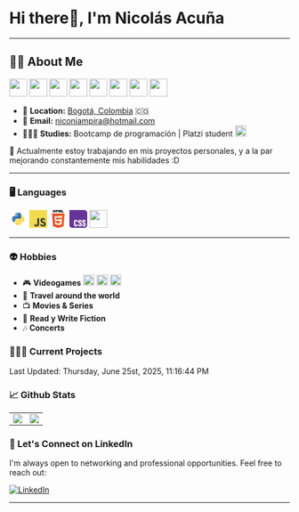 # **Hi there👋, I'm Nicolás Acuña**

---

## **🧑‍💻 About Me**

<img height="32" width="32" src="https://avatars.githubusercontent.com/u/6154722?s=48&v=4" />   <img height="32" width="32" src="https://cdn.jsdelivr.net/npm/simple-icons@v15/icons/rockstargames.svg" />   <img height="32" width="32" src="https://cdn.jsdelivr.net/npm/simple-icons@v15/icons/linux.svg" />   <img height="32" width="32" src="https://cdn.jsdelivr.net/npm/simple-icons@v15/icons/amd.svg" />   <img height="32" width="32" src="https://cdn.jsdelivr.net/npm/simple-icons@v15/icons/nvidia.svg" />   <img height="32" width="32" src="https://cdn.jsdelivr.net/npm/simple-icons@v15/icons/githubcopilot.svg" />   <img height="32" width="32" src="https://cdn.jsdelivr.net/npm/simple-icons@v15/icons/firefoxbrowser.svg" />   <img height="32" width="32" src="https://cdn.jsdelivr.net/npm/simple-icons@v15/icons/react.svg" /> 

- 📍 **Location:** <a href="https://www.google.com/maps/search/bogot%C3%A1/@4.6486259,-74.2478946,11z" target="_blank">Bogotá, Colombia</a> 🇨🇴
- 📧 **Email:** [niconiampira@hotmail.com](mailto:niconiampira@hotmail.com)
- 👨🏼‍🎓 **Studies:** Bootcamp de programación | Platzi student  <img height="20" width="20" src="https://cdn.jsdelivr.net/npm/simple-icons@v15/icons/platzi.svg/#98CA3F" /> 

🔭 Actualmente estoy trabajando en mis proyectos personales, y a la par mejorando constantemente mis habilidades :D

---

### 🖥️ **Languages**

<img height="32" width="32" src="https://raw.githubusercontent.com/github/explore/refs/heads/main/topics/python/python.png" />  <img height="32" width="32" src="https://raw.githubusercontent.com/github/explore/refs/heads/main/topics/javascript/javascript.png" />  <img height="32" width="32" src="https://raw.githubusercontent.com/github/explore/refs/heads/main/topics/html/html.png" />  <img height="32" width="32" src="https://raw.githubusercontent.com/github/explore/refs/heads/main/topics/css/css.png" />  <img height="32" width="32" src="https://cdn.jsdelivr.net/npm/simple-icons@v15/icons/markdown.svg" />


---

### 👽 **Hobbies**

- 🎮 **Videogames** <img height="20" width="20" src="https://cdn.jsdelivr.net/npm/simple-icons@v15/icons/playstation.svg" />  <img height="20" width="20" src="https://cdn.jsdelivr.net/npm/simple-icons@v15/icons/steam.svg" />   <img height="20" width="20" src="https://cdn.jsdelivr.net/npm/simple-icons@v15/icons/playstationportable.svg" />
- 🧳 **Travel around the world**
- 📺 **Movies & Series**
- 📖 **Read y Write Fiction**
- 🎶 **Concerts**
  
### 👷🏻‍♂️ **Current Projects**

<!--RECENT_ACTIVITY:start-->
<!--RECENT_ACTIVITY:end-->
<!--RECENT_ACTIVITY:last_update-->
Last Updated: Thursday, June 25st, 2025, 11:16:44 PM
<!--RECENT_ACTIVITY:last_update_end-->

### 📈 **Github Stats**

<table><tr><td valign="top" width="50%">

<img src="https://github-readme-stats.vercel.app/api?username=NikosophosCode&show_icons=true&count_private=true&hide_border=true" align="left" style="width: 97%" />

</td><td valign="top" width="50%">

<img src="https://github-readme-stats.vercel.app/api/top-langs/?username=NikosophosCode&hide_border=true&layout=compact" align="left" style="width: 97%" />

</td></tr></table>  

### 📇 Let's Connect on LinkedIn

I'm always open to networking and professional opportunities. Feel free to reach out:

[![LinkedIn](https://img.shields.io/badge/LinkedIn-0077B5?style=for-the-badge&logo=linkedin&logoColor=white)](https://www.linkedin.com/in/nicolas-adrian-acuña-niampira-1a09aa360/)

---
